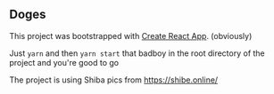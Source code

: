 ## Doges

This project was bootstrapped with [Create React App](https://github.com/facebook/create-react-app). (obviously)

Just `yarn` and then `yarn start` that badboy in the root directory of the project and you're good to go

The project is using Shiba pics from https://shibe.online/
